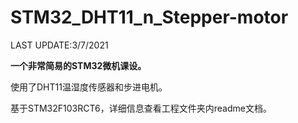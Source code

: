 # STM32_DHT11_n_Stepper-motor

LAST UPDATE:3/7/2021

**一个非常简易的STM32微机课设。**

使用了DHT11温湿度传感器和步进电机。

基于STM32F103RCT6，详细信息查看工程文件夹内readme文档。
